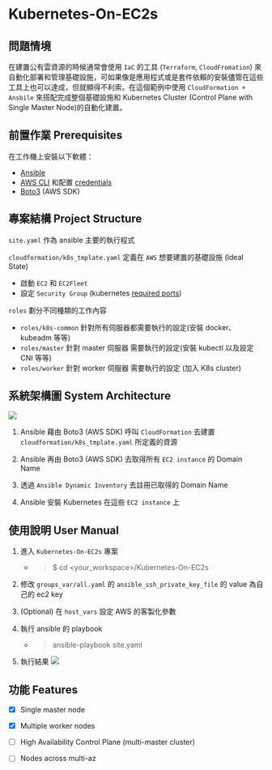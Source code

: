 # Kubernetes-On-EC2s 

## 問題情境

在建置公有雲資源的時候通常會使用 `IaC` 的工具 (`Terraform`, `CloudFromation`) 來自動化部署和管理基礎設施，可如果像是應用程式或是套件依賴的安裝儘管在這些工具上也可以達成，但就顯得不利索。在這個範例中使用 `CloudFormation + Ansbile` 來搭配完成整個基礎設施和 Kubernetes Cluster (Control Plane with Single Master Node)的自動化建置。

## 前置作業 Prerequisites
在工作機上安裝以下軟體：
- [Ansible](https://docs.ansible.com/ansible/latest/installation_guide/index.html) 
- [AWS CLI](https://docs.aws.amazon.com/cli/latest/userguide/install-cliv2.html) 和配置 [credentials](https://docs.aws.amazon.com/cli/latest/userguide/cli-configure-quickstart.html)
- [Boto3](https://boto3.amazonaws.com/v1/documentation/api/latest/guide/quickstart.html) (AWS SDK)


## 專案結構 Project Structure

`site.yaml` 作為 ansible 主要的執行程式

`cloudformation/k8s_tmplate.yaml` 定義在 `AWS` 想要建置的基礎設施 (Ideal State)
  - 啟動 `EC2` 和 `EC2Fleet`
  - 設定 `Security Group` (kubernetes [required ports](https://kubernetes.io/docs/setup/production-environment/tools/kubeadm/install-kubeadm/#check-required-ports))

`roles` 劃分不同種類的工作內容
  - `roles/k8s-common` 針對所有伺服器都需要執行的設定(安裝 docker、kubeadm 等等)
  - `roles/master` 針對 master 伺服器 需要執行的設定(安裝 kubectl 以及設定 CNI 等等)
  - `roles/worker` 針對 worker 伺服器 需要執行的設定 (加入 K8s cluster)

## 系統架構圖 System Architecture
![](https://i.imgur.com/MN8RrOy.png)

1. Ansible 藉由 Boto3 (AWS SDK) 呼叫 `CloudFormation` 去建置 `cloudformation/k8s_tmplate.yaml` 所定義的資源

2. Ansible 再由 Boto3 (AWS SDK) 去取得所有 `EC2 instance` 的 Domain Name

3. 透過 `Ansible Dynamic Inventory` 去註冊已取得的 Domain Name

4. Ansible 安裝 Kubernetes 在這些 `EC2 instance` 上

## 使用說明 User Manual

1. 進入 `Kubernetes-On-EC2s` 專案
   - > $ cd <your_workspace>/Kubernetes-On-EC2s

2. 修改 `groups_var/all.yaml` 的 `ansible_ssh_private_key_file` 的 value 為自己的 ec2 key

3. (Optional) 在 `host_vars` 設定 AWS 的客製化參數

4. 執行 ansible 的 playbook
   - > ansible-playbook site.yaml

5. 執行結果
![](https://i.imgur.com/ZsTcdrm.png)

## 功能 Features
- [X] Single master node
- [X] Multiple worker nodes
- [ ] High Availability Control Plane (multi-master cluster)
- [ ] Nodes across multi-az

